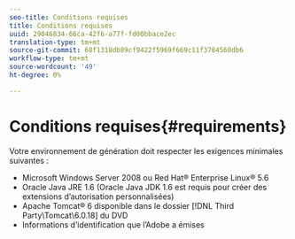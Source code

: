```yaml
---
seo-title: Conditions requises
title: Conditions requises
uuid: 29046834-66ca-42f6-a77f-fd00bbace2ec
translation-type: tm+mt
source-git-commit: 68f1318db89cf9422f5969f669c11f3784560db6
workflow-type: tm+mt
source-wordcount: '49'
ht-degree: 0%

---
```



# Conditions requises{#requirements}

Votre environnement de génération doit respecter les exigences minimales suivantes :

* Microsoft Windows Server 2008 ou Red Hat® Enterprise Linux® 5.6
* Oracle Java JRE 1.6 (Oracle Java JDK 1.6 est requis pour créer des extensions d’autorisation personnalisées)
* Apache Tomcat® 6 disponible dans le dossier [!DNL Third Party\Tomcat\6.0.18] du DVD
* Informations d’identification que l’Adobe a émises

